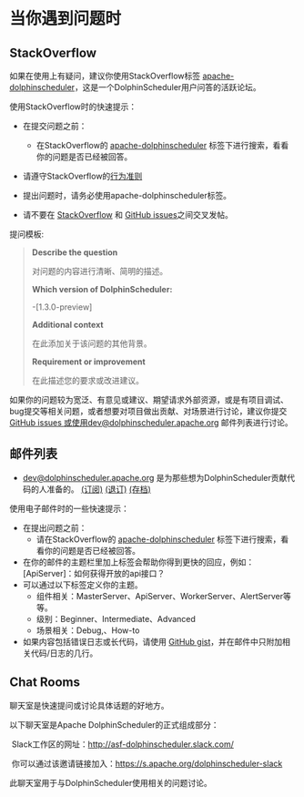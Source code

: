 # 当你遇到问题时

## StackOverflow

如果在使用上有疑问，建议你使用StackOverflow标签 [apache-dolphinscheduler](https://stackoverflow.com/questions/tagged/apache-dolphinscheduler)，这是一个DolphinScheduler用户问答的活跃论坛。

使用StackOverflow时的快速提示：

- 在提交问题之前：
  - 在StackOverflow的 [apache-dolphinscheduler](https://stackoverflow.com/questions/tagged/apache-dolphinscheduler) 标签下进行搜索，看看你的问题是否已经被回答。

- 请遵守StackOverflow的[行为准则](https://stackoverflow.com/help/how-to-ask)

- 提出问题时，请务必使用apache-dolphinscheduler标签。

- 请不要在 [StackOverflow](https://stackoverflow.com/questions/tagged/apache-dolphinscheduler) 和 [GitHub issues](https://github.com/apache/dolphinscheduler/issues/new/choose)之间交叉发帖。

提问模板:

> **Describe the question**
>
> 对问题的内容进行清晰、简明的描述。
>
> **Which version of DolphinScheduler:**
>
>  -[1.3.0-preview]
>
> **Additional context**
>
> 在此添加关于该问题的其他背景。
>
> **Requirement or improvement**
>
> 在此描述您的要求或改进建议。

如果你的问题较为宽泛、有意见或建议、期望请求外部资源，或是有项目调试、bug提交等相关问题，或者想要对项目做出贡献、对场景进行讨论，建议你提交[ GitHub issues ](https://github.com/apache/dolphinscheduler/issues/new/choose)或使用dev@dolphinscheduler.apache.org 邮件列表进行讨论。

## 邮件列表

- [dev@dolphinscheduler.apache.org](https://lists.apache.org/list.html?dev@dolphinscheduler.apache.org) 是为那些想为DolphinScheduler贡献代码的人准备的。 [(订阅)](mailto:dev-subscribe@dolphinscheduler.apache.org?subject=(send%20this%20email%20to%20subscribe)) [(退订)](mailto:dev-unsubscribe@dolphinscheduler.apache.org?subject=(send%20this%20email%20to%20unsubscribe)) [(存档)](http://lists.apache.org/list.html?dev@dolphinscheduler.apache.org)

使用电子邮件时的一些快速提示：

- 在提出问题之前：
  - 请在StackOverflow的 [apache-dolphinscheduler](https://stackoverflow.com/questions/tagged/apache-dolphinscheduler) 标签下进行搜索，看看你的问题是否已经被回答。
- 在你的邮件的主题栏里加上标签会帮助你得到更快的回应，例如：[ApiServer]：如何获得开放的api接口？
- 可以通过以下标签定义你的主题。
  - 组件相关：MasterServer、ApiServer、WorkerServer、AlertServer等等。
  - 级别：Beginner、Intermediate、Advanced
  - 场景相关：Debug,、How-to
- 如果内容包括错误日志或长代码，请使用 [GitHub gist](https://gist.github.com/)，并在邮件中只附加相关代码/日志的几行。

## Chat Rooms

聊天室是快速提问或讨论具体话题的好地方。

以下聊天室是Apache DolphinScheduler的正式组成部分：

​	Slack工作区的网址：http://asf-dolphinscheduler.slack.com/

​	你可以通过该邀请链接加入：https://s.apache.org/dolphinscheduler-slack 

此聊天室用于与DolphinScheduler使用相关的问题讨论。

 